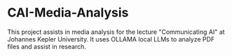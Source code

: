 # CAI-Media-Analysis
This project assists in media analysis for the lecture "Communicating AI" at Johannes Kepler University. It uses OLLAMA local LLMs to analyze PDF files and assist in research.
